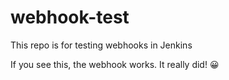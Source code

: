 # webhook-test
This repo is for testing webhooks in Jenkins

If you see this, the webhook works. It really did! 😀
